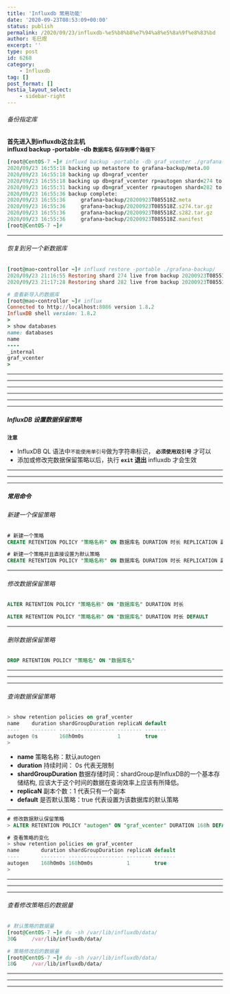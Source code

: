 ```yaml
---
title: 'Influxdb 常用功能'
date: '2020-09-23T08:53:09+00:00'
status: publish
permalink: /2020/09/23/influxdb-%e5%b8%b8%e7%94%a8%e5%8a%9f%e8%83%bd
author: 毛巳煜
excerpt: ''
type: post
id: 6268
category:
    - Influxdb
tag: []
post_format: []
hestia_layout_select:
    - sidebar-right
---
```

###### 备份指定库

**首先进入到influxdb这台主机**  
**influxd backup -portable -db `数据库名` `保存到哪个路径下`**

```ruby
[root@CentOS-7 ~]# influxd backup -portable -db graf_vcenter ./grafana-backup
2020/09/23 16:55:18 backing up metastore to grafana-backup/meta.00
2020/09/23 16:55:18 backing up db=graf_vcenter
2020/09/23 16:55:18 backing up db=graf_vcenter rp=autogen shard=274 to grafana-backup/graf_vcenter.autogen.00274.00 since 0001-01-01T00:00:00Z
2020/09/23 16:55:31 backing up db=graf_vcenter rp=autogen shard=282 to grafana-backup/graf_vcenter.autogen.00282.00 since 0001-01-01T00:00:00Z
2020/09/23 16:55:36 backup complete:
2020/09/23 16:55:36     grafana-backup/20200923T085518Z.meta
2020/09/23 16:55:36     grafana-backup/20200923T085518Z.s274.tar.gz
2020/09/23 16:55:36     grafana-backup/20200923T085518Z.s282.tar.gz
2020/09/23 16:55:36     grafana-backup/20200923T085518Z.manifest
[root@CentOS-7 ~]#

```

- - - - - -

###### 恢复到另一个新数据库

```ruby
[root@mao-controllor ~]# influxd restore -portable ./grafana-backup/
2020/09/23 21:16:55 Restoring shard 274 live from backup 20200923T085518Z.s274.tar.gz
2020/09/23 21:17:28 Restoring shard 282 live from backup 20200923T085518Z.s282.tar.gz

# 查看新导入的数据库
[root@mao-controllor ~]# influx
Connected to http://localhost:8086 version 1.8.2
InfluxDB shell version: 1.8.2
>
> show databases
name: databases
name
----
_internal
graf_vcenter
>


```

- - - - - -

- - - - - -

- - - - - -

- - - - - -

- - - - - -

- - - - - -

##### InfluxDB 设置数据保留策略

**`注意`**

- InfluxDB QL 语法中`不能使用单引号`做为字符串标识， **`必须使用双引号`** 才可以
- 添加或修改完数据保留策略以后，执行 **`exit` 退出** influxdb 才会生效

- - - - - -

- - - - - -

- - - - - -

##### 常用命令

###### 新建一个保留策略

```sql
# 新建一个策略
CREATE RETENTION POLICY "策略名称" ON 数据库名 DURATION 时长 REPLICATION 副本个数;

# 新建一个策略并且直接设置为默认策略
CREATE RETENTION POLICY "策略名称" ON 数据库名 DURATION 时长 REPLICATION 副本个数 DEFAULT;

```

- - - - - -

###### 修改数据保留策略

```sql
ALTER RETENTION POLICY "策略名称" ON "数据库名" DURATION 时长

ALTER RETENTION POLICY "策略名称" ON "数据库名" DURATION 时长 DEFAULT

```

- - - - - -

###### 删除数据保留策略

```sql
DROP RETENTION POLICY "策略名" ON "数据库名"

```

- - - - - -

- - - - - -

- - - - - -

###### 查询数据保留策略

```sql
> show retention policies on graf_vcenter
name    duration shardGroupDuration replicaN default
----    -------- ------------------ -------- -------
autogen 0s       168h0m0s           1        true
>

```

- **name** 策略名称：默认autogen
- **duration** 持续时间： 0s 代表无限制
- **shardGroupDuration** 数据存储时间：shardGroup是InfluxDB的一个基本存储结构, 应该大于这个时间的数据在查询效率上应该有所降低。
- **replicaN** 副本个数：1 代表只有一个副本
- **default** 是否默认策略：true 代表设置为该数据库的默认策略

- - - - - -

```sql
# 修改数据默认保留策略
> ALTER RETENTION POLICY "autogen" ON "graf_vcenter" DURATION 168h DEFAULT

# 查看策略的变化
> show retention policies on graf_vcenter
name       duration shardGroupDuration replicaN default
----       -------- ------------------ -------- -------
autogen    168h0m0s 168h0m0s           1        true
>

```

- - - - - -

- - - - - -

- - - - - -

###### 查看修改策略后的数据量

```ruby
# 默认策略的数据量
[root@CentOS-7 ~]# du -sh /var/lib/influxdb/data/
30G     /var/lib/influxdb/data/

# 策略修改后的数据量
[root@CentOS-7 ~]# du -sh /var/lib/influxdb/data/
18G     /var/lib/influxdb/data/


```

- - - - - -

- - - - - -

- - - - - -